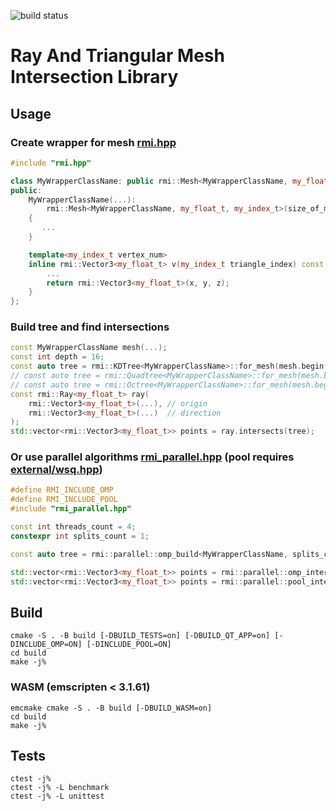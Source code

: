 ![build status](https://github.com/chessplayer123/ray-mesh-intersection/actions/workflows/cmake-multi-platform.yml/badge.svg)
# Ray And Triangular Mesh Intersection Library


## Usage

### Create wrapper for mesh [rmi.hpp](include/rmilib/rmi.hpp)
```cpp
#include "rmi.hpp"

class MyWrapperClassName: public rmi::Mesh<MyWrapperClassName, my_float_t, my_index_t> {
public:
    MyWrapperClassName(...):
        rmi::Mesh<MyWrapperClassName, my_float_t, my_index_t>(size_of_mesh), ...
    {
       ...
    }

    template<my_index_t vertex_num>
    inline rmi::Vector3<my_float_t> v(my_index_t triangle_index) const {
        ...
        return rmi::Vector3<my_float_t>(x, y, z);
    }
};
```

### Build tree and find intersections
```cpp
const MyWrapperClassName mesh(...);
const int depth = 16;
const auto tree = rmi::KDTree<MyWrapperClassName>::for_mesh(mesh.begin(), mesh.end(), depth);
// const auto tree = rmi::Quadtree<MyWrapperClassName>::for_mesh(mesh.begin(), mesh.end(), depth);
// const auto tree = rmi::Octree<MyWrapperClassName>::for_mesh(mesh.begin(), mesh.end(), depth);
const rmi::Ray<my_float_t> ray(
    rmi::Vector3<my_float_t>(...), // origin
    rmi::Vector3<my_float_t>(...)  // direction
);
std::vector<rmi::Vector3<my_float_t>> points = ray.intersects(tree);
```

### Or use parallel algorithms [rmi_parallel.hpp](include/rmilib/rmi_parallel.hpp) (pool requires [external/wsq.hpp](external/wsq.hpp))
```cpp
#define RMI_INCLUDE_OMP
#define RMI_INCLUDE_POOL
#include "rmi_parallel.hpp"

const int threads_count = 4;
constexpr int splits_count = 1;

const auto tree = rmi::parallel::omp_build<MyWrapperClassName, splits_count>(mesh.begin(), mesh.end(), threads_count, depth);

std::vector<rmi::Vector3<my_float_t>> points = rmi::parallel::omp_intersects(ray, tree, threads_count);
std::vector<rmi::Vector3<my_float_t>> points = rmi::parallel::pool_intersects(ray, tree, threads_count);
```

## Build
```
cmake -S . -B build [-DBUILD_TESTS=on] [-DBUILD_QT_APP=on] [-DINCLUDE_OMP=ON] [-DINCLUDE_POOL=ON]
cd build
make -j%
```
### WASM (emscripten < 3.1.61)
```
emcmake cmake -S . -B build [-DBUILD_WASM=on]
cd build
make -j%
```

## Tests
```
ctest -j%
ctest -j% -L benchmark
ctest -j% -L unittest
```
